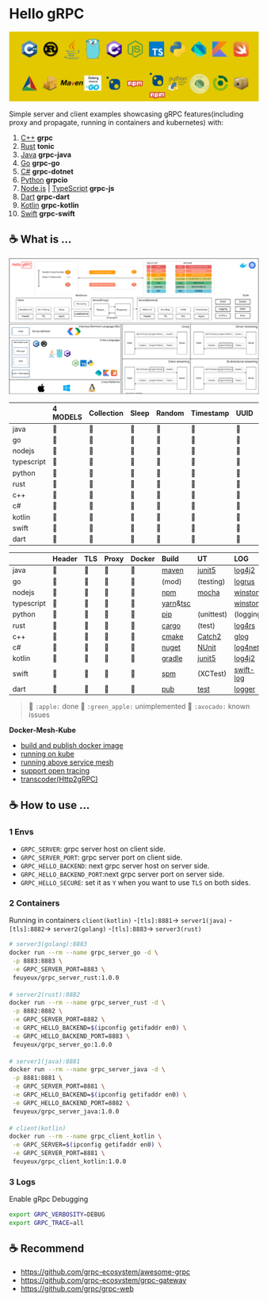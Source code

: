 # Hello gRPC

![build tools](diagram/build_tools.svg)

Simple server and client examples showcasing gRPC features(including proxy and propagate, running in containers and kubernetes) with:

1. [C++](hello-grpc-cpp) **grpc**
2. [Rust](hello-grpc-rust) **tonic**
3. [Java](hello-grpc-java) **grpc-java**
4. [Go](hello-grpc-go) **grpc-go**
5. [C#](hello-grpc-csharp) **grpc-dotnet**
6. [Python](hello-grpc-python) **grpcio**
7. [Node.js](hello-grpc-nodejs) | [TypeScript](hello-grpc-ts)  **grpc-js**
8. [Dart](hello-grpc-dart) **grpc-dart**
9. [Kotlin](hello-grpc-kotlin) **grpc-kotlin**
10. [Swift](hello-grpc-swift) **grpc-swift**

## :coffee: What is ...

![grpc_diagram](diagram/hello-grpc.svg)

|            | 4 MODELS | Collection | Sleep | Random | Timestamp | UUID | Env  |
| :--------- | :------- | :--------- | :---- | :----- | :-------- | :--- | :--- |
| java       | 🍎        | 🍎          | 🍎     | 🍎      | 🍎         | 🍎    | 🍎    |
| go         | 🍎        | 🍎          | 🍎     | 🍎      | 🍎         | 🍎    | 🍎    |
| nodejs     | 🍎        | 🍎          | 🍎     | 🍎      | 🍎         | 🍎    | 🍎    |
| typescript | 🍎        | 🍎          | 🍎     | 🍎      | 🍎         | 🍎    | 🍎    |
| python     | 🍎        | 🍎          | 🍎     | 🍎      | 🍎         | 🍎    | 🍎    |
| rust       | 🍎        | 🍎          | 🍎     | 🍎      | 🍎         | 🍎    | 🍎    |
| c++        | 🍎        | 🍎          | 🍎     | 🍎      | 🍎         | 🍎    | 🍎    |
| c#         | 🍎        | 🍎          | 🍎     | 🍎      | 🍎         | 🍎    | 🍎    |
| kotlin     | 🍎        | 🍎          | 🍎     | 🍎      | 🍎         | 🍎    | 🍎    |
| swift      | 🍎        | 🍎          | 🍎     | 🍎      | 🍎         | 🍎    | 🍎    |
| dart       | 🍎        | 🍎          | 🍎     | 🍎      | 🍎         | 🍎    | 🍎    |

|            | Header | TLS  | Proxy | Docker | Build                | UT           | LOG             | IDE             |
| :--------- | :----- | :--- | :---- | :----- | :------------------- | :----------- | :-------------- | :-------------- |
| java       | 🍎      | 🍎    | 🍎     | 🍎      | [maven][1]           | [junit5][2]  | [log4j2][3]     | [IDEA][4]       |
| go         | 🍎      | 🍎    | 🍎     | 🍎      | (mod)                | (testing)    | [logrus][5]     | [GoLand][6]     |
| nodejs     | 🍎      | 🥑    | 🍎     | 🍎      | [npm][7]             | [mocha][8]   | [winston][9]    | [WebStorm][10]  |
| typescript | 🍎      | 🍏    | 🍏     | 🍏      | [yarn][28]&[tsc][29] |              | [winston][9]    | [WebStorm][10]  |
| python     | 🍎      | 🍎    | 🍎     | 🍎      | [pip][11]            | (unittest)   | (logging)       | [PyCharm][12]   |
| rust       | 🍎      | 🍎    | 🍎     | 🍎      | [cargo][13]          | (test)       | [log4rs][14]    | [RustRover][31] |
| c++        | 🍎      | 🍎    | 🍎     | 🍎      | [cmake][16]          | [Catch2][24] | [glog][17]      | [CLion][15]     |
| c#         | 🍎      | 🍎    | 🍎     | 🍎      | [nuget][18]          | [NUnit][30]  | [log4net][19]   | [Rider][20]     |
| kotlin     | 🍎      | 🍎    | 🍎     | 🍎      | [gradle][21]         | [junit5][2]  | [log4j2][3]     | [IDEA][4]       |
| swift      | 🍎      | 🍏    | 🍏     | 🍏      | [spm][22]            | (XCTest)     | [swift-log][23] | Xcode           |
| dart       | 🍎      | 🍏    | 🍏     | 🍏      | [pub][25]            | [test][27]   | [logger][26]    | [WebStorm][10]  |

> 🍎 `:apple:` done 
> 🍏 `:green_apple:` unimplemented
> 🥑 `:avocado:` known issues

**Docker-Mesh-Kube**

- [build and publish docker image](docker/README.md)
- [running on kube](k8s/kube)
- [running above service mesh](k8s/mesh)
- [support open tracing](k8s/tracing)
- [transcoder(Http2gRPC)](k8s/transcoder)

## :coffee: How to use ...

### 1 Envs

- `GRPC_SERVER`: grpc server host on client side.
- `GRPC_SERVER_PORT`: grpc server port on client side.
- `GRPC_HELLO_BACKEND`: next grpc server host on server side.
- `GRPC_HELLO_BACKEND_PORT`:next grpc server port on server side.
- `GRPC_HELLO_SECURE`: set it as `Y` when you want to use `TLS` on both sides.

### 2 Containers

Running in containers
`client(kotlin)` -`[tls]:8881`-> `server1(java)` -`[tls]:8882`-> `server2(golang)` -`[tls]:8883`-> `server3(rust)`

```bash
# server3(golang):8883
docker run --rm --name grpc_server_go -d \
 -p 8883:8883 \
 -e GRPC_SERVER_PORT=8883 \
 feuyeux/grpc_server_rust:1.0.0

# server2(rust):8882
docker run --rm --name grpc_server_rust -d \
 -p 8882:8882 \
 -e GRPC_SERVER_PORT=8882 \
 -e GRPC_HELLO_BACKEND=$(ipconfig getifaddr en0) \
 -e GRPC_HELLO_BACKEND_PORT=8883 \
 feuyeux/grpc_server_go:1.0.0

# server1(java):8881
docker run --rm --name grpc_server_java -d \
 -p 8881:8881 \
 -e GRPC_SERVER_PORT=8881 \
 -e GRPC_HELLO_BACKEND=$(ipconfig getifaddr en0) \
 -e GRPC_HELLO_BACKEND_PORT=8882 \
 feuyeux/grpc_server_java:1.0.0

# client(kotlin)
docker run --rm --name grpc_client_kotlin \
 -e GRPC_SERVER=$(ipconfig getifaddr en0) \
 -e GRPC_SERVER_PORT=8881 \
 feuyeux/grpc_client_kotlin:1.0.0
```

### 3 Logs

Enable gRpc Debugging

```bash
export GRPC_VERBOSITY=DEBUG
export GRPC_TRACE=all
```

## :coffee: Recommend

- <https://github.com/grpc-ecosystem/awesome-grpc>
- <https://github.com/grpc-ecosystem/grpc-gateway>
- <https://github.com/grpc/grpc-web>

[1]: <https://maven.apache.org/>
[2]: <https://junit.org/junit5/>
[3]: <https://logging.apache.org/log4j>
[4]: <https://www.jetbrains.com/idea/>
[5]: <https://github.com/sirupsen/logrus>
[6]: <https://www.jetbrains.com/go/>
[7]: <https://www.npmjs.com/>
[8]: <https://www.npmjs.com/package/mocha>
[9]: <https://www.npmjs.com/package/winston>
[10]: <https://www.jetbrains.com/webstorm/>
[11]: <https://pypi.org/project/pip/>
[12]: <https://www.jetbrains.com/pycharm/>
[13]: <https://doc.rust-lang.org/cargo/>
[14]: <https://docs.rs/log4rs>
[15]: <https://www.jetbrains.com/clion/>
[16]: <https://cmake.org/>
[17]: <https://github.com/google/glog>
[18]: <https://www.nuget.org/>
[19]: <https://logging.apache.org/log>
[20]: <https://www.jetbrains.com/rider/>
[21]: <https://gradle.org/>
[22]: <https://www.swift.org/package-manager/>
[23]: <https://github.com/apple/swift-log>
[24]: <https://github.com/catchorg/Catch2>
[25]: <https://dart.dev/guides/packages>
[26]: <https://pub.dev/packages/logger>
[27]: <https://pub.dev/packages/test>
[28]: <https://yarnpkg.com/>
[29]: <https://www.typescriptlang.org/docs/handbook/compiler-options.html>
[30]: <https://nunit.org/>
[31]: <https://www.jetbrains.com/rustrover/>
